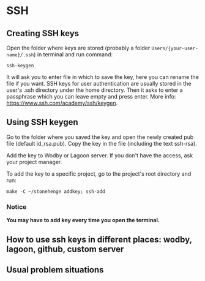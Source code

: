 # SSH

## Creating SSH keys

Open the folder where keys are stored (probably a folder `Users/{your-user-name}/.ssh`) in terminal and run command:
```
ssh-keygen
```
It will ask you to enter file in which to save the key, here you can rename the file if you want. SSH keys for user authentication are usually stored in the user's .ssh directory under the home directory.
Then it asks to enter a passphrase which you can leave empty and press enter.
More info: https://www.ssh.com/academy/ssh/keygen.

## Using SSH keygen

Go to the folder where you saved the key and open the newly created pub file (default id_rsa.pub).
Copy the key in the file (including the text ssh-rsa).

Add the key to Wodby or Lagoon server. If you don't have the access, ask your project manager.

To add the key to a specific project, go to the project's root directory and run:
```
make -C ~/stonehenge addkey; ssh-add
```

### Notice

**You may have to add key every time you open the terminal.**

## How to use ssh keys in different places: wodby, lagoon, github, custom server

## Usual problem situations
